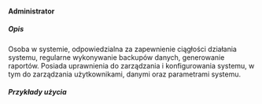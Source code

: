#### Administrator

##### Opis

Osoba w systemie, odpowiedzialna za zapewnienie ciągłości działania systemu, regularne wykonywanie backupów danych, generowanie raportów. Posiada uprawnienia do zarządzania i konfigurowania systemu, w tym do zarządzania użytkownikami, danymi oraz parametrami systemu.

##### Przykłady użycia
